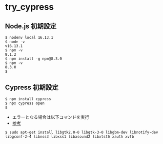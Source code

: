 # try_cypress

## Node.js 初期設定

```
$ nodenv local 16.13.1
$ node -v
v16.13.1
$ npm -v
8.1.2
$ npm install -g npm@8.3.0
$ npm -v
8.3.0
$ 
```

## Cypress 初期設定

```
$ npm install cypress
$ npx cypress open
$
```

- エラーとなる場合は以下コマンドを実行
- [参考](https://docs.cypress.io/guides/continuous-integration/introduction#Dependencies)

```
$ sudo apt-get install libgtk2.0-0 libgtk-3-0 libgbm-dev libnotify-dev libgconf-2-4 libnss3 libxss1 libasound2 libxtst6 xauth xvfb
```
